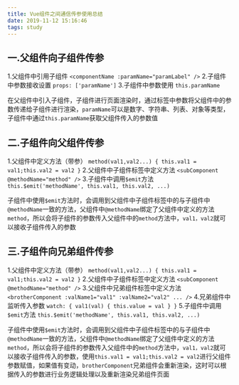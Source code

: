 ```yaml
---
title: Vue组件之间通信传参使用总结
date: 2019-11-12 15:16:46
tags: study
---
```


## 一.父组件向子组件传参

1.父组件中引用子组件
`<componentName :paramName="paramLabel" />`
2.子组件中参数接收设置
`props: ['paramName']`
3.子组件中参数使用
`this.paramName`

在父组件中引入子组件，子组件进行页面渲染时，通过标签中参数将父组件中的参数传递给子组件进行渲染，`paramName`可以是数字、字符串、列表、对象等类型，子组件中通过`this.paramName`获取父组件传入的参数值

## 二.子组件向父组件传参

1.父组件中定义方法（带参）
`method(val1,val2...) { this.val1 = val1;this.val2 = val2 }`
2.父组件中子组件标签中定义方法
`<subComponent @methodName="method" />`
3.子组件中调用`$emit`方法
`this.$emit('methodName', this.val1, this.val2, ...)`

子组件中使用`$emit`方法时，会调用到父组件中子组件标签中的与子组件中`@methodName`一致的方法，父组件中`@methodName`绑定了父组件中定义的方法`method`，所以会将子组件的参数传入父组件中的`method`方法中，`val1，val2`就可以接收子组件传入的参数

## 三.子组件向兄弟组件传参

1.父组件中定义方法（带参）
`method(val1,val2...) { this.val1 = val1;this.val2 = val2 }`
2.父组件中子组件标签中定义方法
`<subComponent @methodName="method" />`
3.父组件中兄弟组件标签中定义方法
`<brotherComponent :valName1="val1" :valName2="val2" ... />`
4.兄弟组件中监听传入参数
`watch: { val1(val) { this.value = val } }`
5.子组件中调用`$emit`方法
`this.$emit('methodName', this.val1, this.val2, ...)`

子组件中使用`$emit`方法时，会调用到父组件中子组件标签中的与子组件中`@methodName`一致的方法，父组件中`@methodName`绑定了父组件中定义的方法`method`，所以会将子组件的参数传入父组件中的`method`方法中，`val1，val2`就可以接收子组件传入的参数，使用`this.val1 = val1;this.val2 = val2`进行父组件参数赋值，如果值有变动，`brotherComponent`兄弟组件会重新渲染，这时可以根据传入的参数进行业务逻辑处理以及重新渲染兄弟组件页面